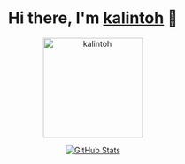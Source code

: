 <p>
  <h1 align="center">
    <b>Hi there, I'm <a href="https://wswscsj.github.io/think/">kalintoh</a> 👋</b>
  </h1>
</p>
<p align="center">
  <img height="180em" src="https://github-profile-summary-cards.vercel.app/api/cards/profile-details?username=kalintoh&theme=github_dark" alt="kalintoh" align = "center"/>
</p>
<p align="center">
  <a href="https://github.com/kalintoh">
    <img alt="GitHub Stats" src="https://github-readme-stats.vercel.app/api?username=kalintoh&hide=issues&hide_title=true&include_all_commits=true&bg_color=30,e96443,904e95&title_color=fff&text_color=fff" />
    </a>
</p>	
